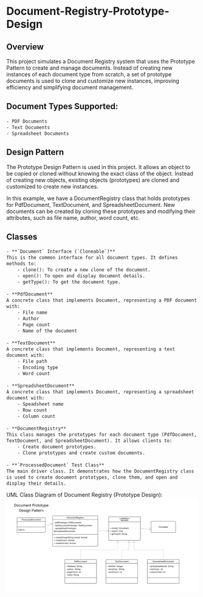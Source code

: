 # Document-Registry-Prototype-Design

## Overview
This project simulates a Document Registry system that uses the Prototype Pattern to create and manage documents. Instead of creating new instances of each document type from scratch, a set of prototype documents is used to clone and customize new instances, improving efficiency and simplifying document management.

## Document Types Supported:
    - PDF Documents
    - Text Documents
    - Spreadsheet Documents

## Design Pattern
The Prototype Design Pattern is used in this project. It allows an object to be copied or cloned without knowing the exact class of the object. Instead of creating new objects, existing objects (prototypes) are cloned and customized to create new instances.

In this example, we have a DocumentRegistry class that holds prototypes for PdfDocument, TextDocument, and SpreadsheetDocument. New documents can be created by cloning these prototypes and modifying their attributes, such as file name, author, word count, etc.

## Classes
    - **`Document` Interface (`Cloneable`)**
    This is the common interface for all document types. It defines methods to:
        - clone(): To create a new clone of the document.
        - open(): To open and display document details.
        - getType(): To get the document type.

    - **PdfDocument**
    A concrete class that implements Document, representing a PDF document with:
        - File name
        - Author
        - Page count
        - Name of the document

    - **TextDocument**
    A concrete class that implements Document, representing a text document with:
        - File path
        - Encoding type
        - Word count

    - **SpreadsheetDocument**
    A concrete class that implements Document, representing a spreadsheet document with:
        - Speadsheet name
        - Row count
        - Column count

    - **DocumentRegistry**
    This class manages the prototypes for each document type (PdfDocument, TextDocument, and SpreadsheetDocument). It allows clients to:
        - Create document prototypes.
        - Clone prototypes and create custom documents.

    - **`ProcessedDocument` Test Class**
    The main driver class. It demonstrates how the DocumentRegistry class is used to create document prototypes, clone them, and open and display their details.

UML Class Diagram of Document Registry (Prototype Design):
![alt text](image.png)
